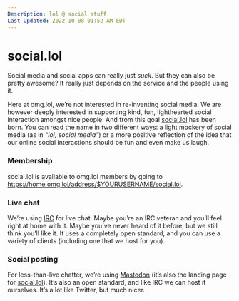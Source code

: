 ```yaml
---
Description: lol @ social stuff  
Last Updated: 2022-10-08 01:52 AM EDT
---
```


# social.lol

Social media and social apps can really just _suck_. But they can also be pretty awesome? It really just depends on the service and the people using it.

Here at omg.lol, we’re not interested in re-inventing social media. We are however deeply interested in supporting kind, fun, lighthearted social interaction amongst nice people. And from this goal [social.lol](https://social.lol) has been born. You can read the name in two different ways: a light mockery of social media (as in _“lol, social media”_) or a more positive reflection of the idea that our online social interactions should be fun and even make us laugh.

### Membership

social.lol is available to omg.lol members by going to https://home.omg.lol/address/$YOURUSERNAME/social.lol.

### Live chat

We’re using [IRC](/help/irc) for live chat. Maybe you’re an IRC veteran and you’ll feel right at home with it. Maybe you’ve never heard of it before, but we still think you’ll like it. It uses a completely open standard, and you can use a variety of clients (including one that we host for you).

### Social posting

For less-than-live chatter, we’re using [Mastodon](/help/mastodon) (it’s also the landing page for [social.lol](https://social.lol)). It’s also an open standard, and like IRC we can host it ourselves. It’s a lot like Twitter, but much nicer.
